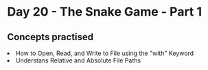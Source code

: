 <h1>Day 20 - The Snake Game - Part 1</h1>
<h2>Concepts practised</h2>
<li>How to Open, Read, and Write to File using the "with" Keyword
<li>Understans Relative and Absolute File Paths

